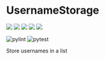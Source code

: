 # UsernameStorage

![](https://img.shields.io/badge/Language-Python-yellow?style=for-the-badge)
![](https://img.shields.io/github/commit-activity/m/OfficialMuffin/UsernameStorage?style=for-the-badge)
![](https://img.shields.io/github/last-commit/OfficialMuffin/UsernameStorage?style=for-the-badge)
![](https://img.shields.io/github/issues/OfficialMuffin/UsernameStorage?style=for-the-badge)
![](https://img.shields.io/github/forks/OfficialMuffin/UsernameStorage?style=for-the-badge)

![pylint](https://github.com/OfficialMuffin/UsernameStorage/actions/workflows/pylint.yml/badge.svg?style=for-the-badge)
![pytest](https://github.com/OfficialMuffin/UsernameStorage/actions/workflows/pytest.yml/badge.svg)

Store usernames in a list
